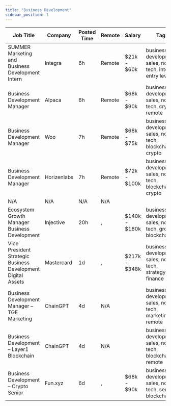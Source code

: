 ```yaml
---
title: "Business Development"
sidebar_position: 1
---
```


| Job Title | Company | Posted Time | Remote | Salary | Tags | Apply Link |
|-----------|---------|-------------|--------|--------|------|------------|
| SUMMER Marketing and Business Development Intern | Integra | 6h | Remote | $21k - $60k | business development, sales, non tech, intern, entry level | [Apply](https://web3.career/summer-marketing-and-business-development-intern-integra/95750) |
| Business Development Manager | Alpaca | 6h | Remote | $68k - $90k | business development, sales, non tech, crypto, remote | [Apply](https://web3.career/business-development-manager-alpaca/104042) |
| Business Development Manager | Woo | 7h | Remote | $68k - $75k | business development, sales, non tech, blockchain, crypto | [Apply](https://web3.career/business-development-manager-woo/95644) |
| Business Development Manager | Horizenlabs | 7h | Remote | $72k - $100k | business development, sales, non tech, blockchain, crypto | [Apply](https://web3.career/business-development-manager-horizenlabs/99201) |
| N/A | N/A | N/A | N/A |  |  | [Apply](https://web3.career/metana) |
| Ecosystem Growth Manager Business Development | Injective | 20h | , | $140k - $180k | business development, sales, non tech, growth, blockchain | [Apply](https://web3.career/ecosystem-growth-manager-business-development-injective/137921) |
| Vice President Strategic Business Development Digital Assets | Mastercard | 1d | , | $217k - $348k | business development, sales, non tech, strategy, finance | [Apply](https://web3.career/vice-president-strategic-business-development-digital-assets-mastercard/137890) |
| Business Development Manager – TGE Marketing | ChainGPT | 4d | N/A |  | business development, sales, non tech, marketing, remote | [Apply](https://web3.career/business-development-manager-tge-marketing-chaingpt/137849) |
| Business Development – Layer1 Blockchain | ChainGPT | 4d | N/A |  | business development, sales, non tech, blockchain, remote | [Apply](https://web3.career/business-development-layer-1-blockchain-chaingpt/137848) |
| Business Development – Crypto Senior | Fun.xyz | 6d | , | $68k - $90k | business development, sales, non tech, senior, blockchain | [Apply](https://web3.career/business-development-crypto-senior-fun-xyz/137734) |
